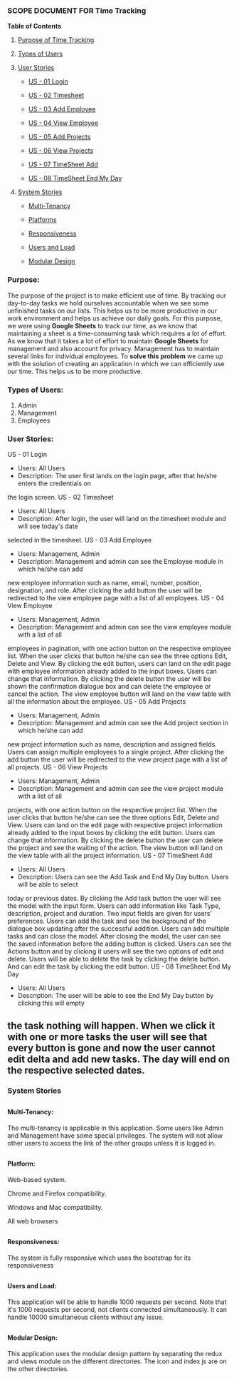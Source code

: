 

### **SCOPE DOCUMENT FOR Time Tracking**

**Table of Contents**

1. [Purpose of Time Tracking](#1)

2. [Types of Users](#2)

3. [User Stories](#3)
     - [US - 01 Login](#4)

     - [US - 02 Timesheet](#5)

     - [US - 03 Add Employee](#6)

     - [US - 04 View Employee](#7)

     - [US - 05 Add Projects](#8)

     - [US - 06 View Projects](#9)

     - [US - 07 TimeSheet Add](#10)

     - [US - 08 TimeSheet End My Day](#11)

4. [System Stories](#12)

     - [Multi-Tenancy](#13)

     - [Platforms](#14)

     - [Responsiveness](#15)

     - [Users and Load](#16)

     - [Modular Design](#17)
<a id="1"></a>
### **Purpose:**

The purpose of the project is to make efficient use of time. By tracking our day-to-day tasks we hold ourselves accountable when we see some unfinished tasks on our lists. This helps us to be more productive in our work environment and helps us achieve our daily goals. For this purpose, we were using **Google Sheets** to track our time, as we know that maintaining a sheet is a time-consuming task which requires a lot of effort. As we know that it takes a lot of effort to maintain **Google Sheets** for management and also account for privacy. Management has to maintain several links for individual employees. To **solve this problem** we came up with the solution of creating an application in which we can efficiently use our time. This helps us to be more productive.
<a id="2"></a>
### **Types of Users:**

1. Admin
2. Management
3. Employees
<a id="3"></a>
### **User Stories:**
<a id="4"></a>
US - 01 Login

- Users: All Users
- Description: The user first lands on the login page, after that he/she enters the credentials on

the login screen.
<a id="5"></a>
US - 02 Timesheet

- Users: All Users
- Description: After login, the user will land on the timesheet module and will see today's date

selected in the timesheet.
<a id="6"></a>
US - 03 Add Employee

- Users: Management, Admin
- Description: Management and admin can see the Employee module in which he/she can add

new employee information such as name, email, number, position, designation, and role. After clicking the add button the user will be redirected to the view employee page with a list of all employees.
<a id="7"></a>
US - 04 View Employee

- Users: Management, Admin
- Description: Management and admin can see the view employee module with a list of all

employees in pagination, with one action button on the respective employee list. When the user clicks that button he/she can see the three options Edit, Delete and View. By clicking the edit button, users can land on the edit page with employee information already added to the input boxes. Users can change that information. By clicking the delete button the user will be shown the confirmation dialogue box and can delete the employee or cancel the action. The view employee button will land on the view table with all the information about the employee.
<a id="8"></a>
US - 05 Add Projects

- Users: Management, Admin
- Description: Management and admin can see the Add project section in which he/she can add

new project information such as name, description and assigned fields. Users can assign multiple employees to a single project. After clicking the add button the user will be redirected to the view project page with a list of all projects.
<a id="9"></a>
US - 06 View Projects

- Users: Management, Admin
- Description: Management and admin can see the view project module with a list of all

projects, with one action button on the respective project list. When the user clicks that button he/she can see the three options Edit, Delete and View. Users can land on the edit page with respective project information already added to the input boxes by clicking the edit button. Users can change that information. By clicking the delete button the user can delete the project and see the waiting of the action. The view button will land on the view table with all the project information.
<a id="10"></a>
US - 07 TimeSheet Add

- Users: All Users
- Description: Users can see the Add Task and End My Day button. Users will be able to select

today or previous dates. By clicking the Add task button the user will see the model with the input form. Users can add information like Task Type, description, project and duration. Two input fields are given for users' preferences. Users can add the task and see the background of the dialogue box updating after the successful addition. Users can add multiple tasks and can close the model. After closing the model, the user can see the saved information before the adding button is clicked. Users can see the Actions button and by clicking it users will see the two options of edit and delete. Users will be able to delete the task by clicking the delete button. And can edit the task by clicking the edit button.
<a id="11"></a>
US - 08 TimeSheet End My Day

- Users: All Users
- Description: The user will be able to see the End My Day button by clicking this will empty

the task nothing will happen. When we click it with one or more tasks the user will see that every button is gone and now the user cannot edit delta and add new tasks. The day will end on the respective selected dates.
<a id="12"></a>
-
### **System Stories**


<a id="13"></a>
-
#### **Multi-Tenancy:**

The multi-tenancy is applicable in this application. Some users like Admin and Management have some special privileges. The system will not allow other users to access the link of the other groups unless it is logged in.


<a id="14"></a>
-
#### **Platform:**

Web-based system.

Chrome and Firefox compatibility.

Windows and Mac compatibility.

All web browsers


<a id="15"></a>
-
#### **Responsiveness:**

The system is fully responsive which uses the bootstrap for its responsiveness


<a id="16"></a>
-
#### **Users and Load:**

This application will be able to handle 1000 requests per second. Note that it's 1000 requests per second, not clients connected simultaneously. It can handle 10000 simultaneous clients without any issue.


<a id="17"></a>
-
#### **Modular Design:**

This application uses the modular design pattern by separating the redux and views module on the different directories. The icon and index js are on the other directories.
